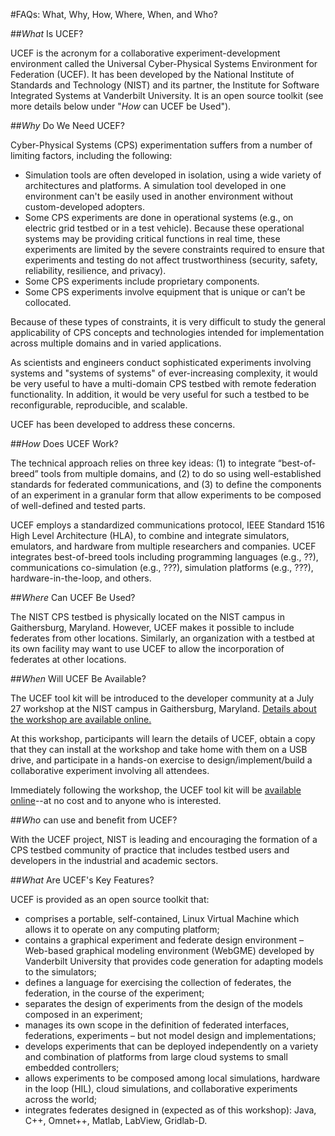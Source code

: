 #FAQs: What, Why, How, Where, When, and Who?

##*What* Is UCEF?

UCEF is the acronym for a collaborative experiment-development environment called the Universal Cyber-Physical Systems Environment for Federation (UCEF).  It has been developed by the National Institute of Standards and Technology (NIST) and its partner, the Institute for Software Integrated Systems at Vanderbilt University. It is an open source toolkit (see more details below under "*How* can UCEF be Used").

##*Why* Do We Need UCEF?

Cyber-Physical Systems (CPS) experimentation suffers from a number of limiting factors, including the following:

* Simulation tools are often developed in isolation, using a wide variety of architectures and platforms. A simulation tool developed in one environment can't be easily used in another environment without custom-developed adopters.
* Some CPS experiments are done in operational systems (e.g., on electric grid testbed or in a test vehicle). Because these operational systems may be providing critical functions in real time, these experiments are limited by the severe constraints required to ensure that experiments and testing do not affect trustworthiness (security, safety, reliability, resilience, and privacy).
* Some CPS experiments include proprietary components.
* Some CPS experiments involve equipment that is unique or can’t be collocated.

Because of these types of constraints, it is very difficult to study the general applicability of CPS concepts and technologies intended for implementation across multiple domains and in varied applications.

As scientists and engineers conduct sophisticated experiments involving systems and "systems of systems" of ever-increasing complexity, it would be very useful to have a multi-domain CPS testbed with remote federation functionality.  In addition, it would be very useful for such a testbed to be reconfigurable, reproducible, and scalable.

UCEF has been developed to address these concerns.

##*How* Does UCEF Work?

The technical approach relies on three key ideas: (1) to integrate “best-of-breed” tools from multiple domains, and (2) to do so using well-established standards for federated communications, and (3) to define the components of an experiment in a granular form that allow experiments to be composed of well-defined and tested parts.

UCEF employs a standardized communications protocol, IEEE Standard 1516 High Level Architecture (HLA), to combine and integrate simulators, emulators, and hardware from multiple researchers and companies. UCEF integrates best-of-breed tools including programming languages (e.g., ??), communications co-simulation (e.g., ???), simulation platforms (e.g., ???), hardware-in-the-loop, and others. 

##*Where* Can UCEF Be Used?

The NIST CPS testbed is physically located on the NIST campus in Gaithersburg, Maryland.  However, UCEF makes it possible to include federates from other locations.  Similarly, an organization with a testbed at its own facility may want to use UCEF to allow the incorporation of federates at other locations. 

##*When* Will UCEF Be Available?

The UCEF tool kit will be introduced to the developer community at a July 27 workshop at the NIST campus in Gaithersburg, Maryland.  [Details about the workshop are available online.](https://appam.certain.com/profile/web/index.cfm?PKWebId=0x14555479a)

At this workshop, participants will learn the details of UCEF, obtain a copy that they can install at the workshop and take home with them on a USB drive, and participate in a hands-on exercise to design/implement/build a collaborative experiment involving all attendees.

Immediately following the workshop, the UCEF tool kit will be [available online](https://www.nist.gov/cps)--at no cost and to anyone who is interested.

##*Who* can use and benefit from UCEF?

With the UCEF project, NIST is leading and encouraging the formation of a CPS testbed community of practice that includes testbed users and developers in the industrial and academic sectors.

##*What* Are UCEF's Key Features?

UCEF is provided as an open source toolkit that:

* comprises a portable, self-contained, Linux Virtual Machine which allows it to operate on any computing platform;
* contains a graphical experiment and federate design environment – Web-based graphical modeling environment (WebGME) developed by Vanderbilt University that provides code generation for adapting models to the simulators;
* defines a language for exercising the collection of federates, the federation, in the course of the experiment;
* separates the design of experiments from the design of the models composed in an experiment;
* manages its own scope in the definition of federated interfaces, federations, experiments – but not model design and implementations;
* develops experiments that can be deployed independently on a variety and combination of platforms from large cloud systems to small embedded controllers;
* allows experiments to be composed among local simulations, hardware in the loop (HIL), cloud simulations, and collaborative experiments across the world;
* integrates federates designed in (expected as of this workshop): Java, C++, Omnet++, Matlab, LabView, Gridlab-D.




